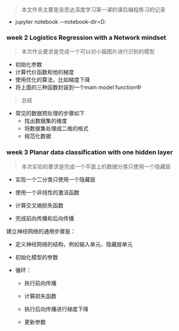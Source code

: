 > 本文件夹主要是吴恩达深度学习第一课的课后编程练习的记录

* jupyter notebook --notebook-dir=D:

### week 2 Logistics Regression with a Network mindset

> 本次作业要求是完成一个可以对小猫图片进行识别的模型

* 初始化参数
* 计算代价函数和他的梯度
* 使用优化的算法，比如梯度下降
* 将上面的三种函数封装到一个main model function中

> 总结

* 常见的数据预处理的步骤如下
  * 找出数据集的维度
  * 将数据集处理成二维的格式
  * 规范化数据

### week 3 Planar data classification with one hidden layer

> 本次实验的要求是完成一个平面上的数据分类只使用一个隐藏层

* 实现一个二分类只使用一个隐藏层

* 使用一个非线性的激活函数

* 计算交叉熵损失函数

* 完成前向传播和后向传播

建立神经网络的通用步骤是：

* 定义神经网络的结构，例如输入单元、隐藏层单元

* 初始化模型的参数

* 循环：
  
  * 执行前向传播
  
  * 计算损失函数
  
  * 执行后向传播进行梯度下降
  
  * 更新参数